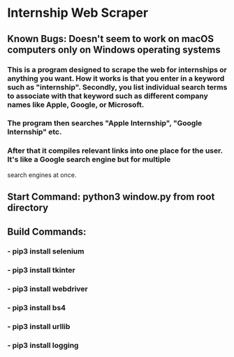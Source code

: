 # Internship Web Scraper

## Known Bugs: Doesn't seem to work on macOS computers only on Windows operating systems

### This is a program designed to scrape the web for internships or anything you want. How it works is that you enter in a keyword such as "internship". Secondly, you list individual search terms to associate with that keyword such as different company names like Apple, Google, or Microsoft.

### The program then searches "Apple Internship", "Google Internship" etc.

### After that it compiles relevant links into one place for the user. It's like a Google search engine but for multiple 
search engines at once.

## Start Command: python3 window.py from root directory

## Build Commands:

### - pip3 install selenium
### - pip3 install tkinter
### - pip3 install webdriver
### - pip3 install bs4
### - pip3 install urllib
### - pip3 install logging
